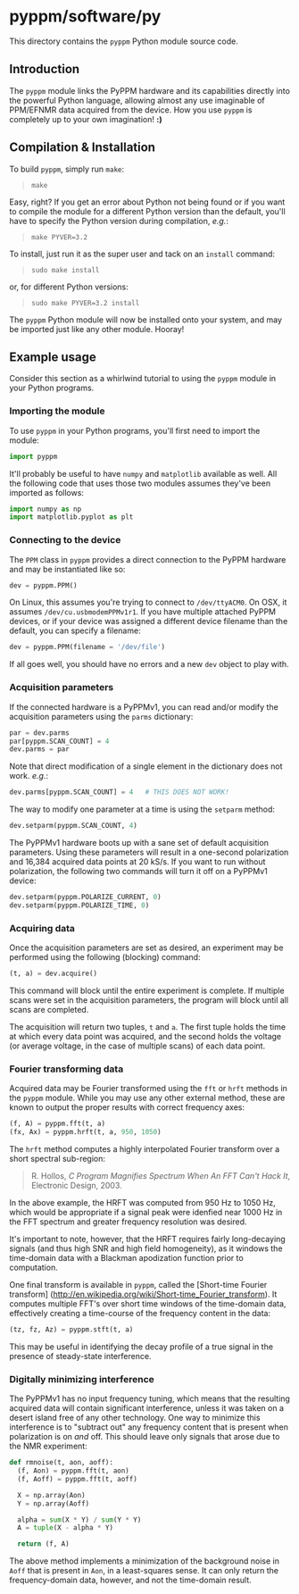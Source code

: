 # pyppm/software/py

This directory contains the `pyppm` Python module source code.

## Introduction

The `pyppm` module links the PyPPM hardware and its capabilities directly
into the powerful Python language, allowing almost any use imaginable of
PPM/EFNMR data acquired from the device. How you use `pyppm` is completely
up to your own imagination! **:)**

## Compilation & Installation

To build `pyppm`, simply run `make`:

> `make`

Easy, right? If you get an error about Python not being found or if you want
to compile the module for a different Python version than the default, you'll
have to specify the Python version during compilation, _e.g._:

> `make PYVER=3.2`

To install, just run it as the super user and tack on an `install` command:

> `sudo make install`

or, for different Python versions:

> `sudo make PYVER=3.2 install`

The `pyppm` Python module will now be installed onto your system, and may
be imported just like any other module. Hooray!

## Example usage

Consider this section as a whirlwind tutorial to using the `pyppm` module in
your Python programs.

### Importing the module

To use `pyppm` in your Python programs, you'll first need to import the
module:

```python
import pyppm
```

It'll probably be useful to have `numpy` and `matplotlib` available as well.
All the following code that uses those two modules assumes they've been
imported as follows:

```python
import numpy as np
import matplotlib.pyplot as plt
```

### Connecting to the device

The `PPM` class in `pyppm` provides a direct connection to the PyPPM hardware
and may be instantiated like so:

```python
dev = pyppm.PPM()
```

On Linux, this assumes you're trying to connect to `/dev/ttyACM0`. On OSX, it
assumes `/dev/cu.usbmodemPPMv1r1`. If you have multiple attached PyPPM
devices, or if your device was assigned a different device filename than
the default, you can specify a filename:

```python
dev = pyppm.PPM(filename = '/dev/file')
```

If all goes well, you should have no errors and a new `dev` object to play
with.

### Acquisition parameters

If the connected hardware is a PyPPMv1, you can read and/or modify the
acquisition parameters using the `parms` dictionary:

```python
par = dev.parms
par[pyppm.SCAN_COUNT] = 4
dev.parms = par
```

Note that direct modification of a single element in the dictionary does not
work. _e.g._:

```python
dev.parms[pyppm.SCAN_COUNT] = 4   # THIS DOES NOT WORK!
```

The way to modify one parameter at a time is using the `setparm` method:

```python
dev.setparm(pyppm.SCAN_COUNT, 4)
```

The PyPPMv1 hardware boots up with a sane set of default acquisition
parameters. Using these parameters will result in a one-second polarization
and 16,384 acquired data points at 20 kS/s. If you want to run without
polarization, the following two commands will turn it off on a PyPPMv1
device:

```python
dev.setparm(pyppm.POLARIZE_CURRENT, 0)
dev.setparm(pyppm.POLARIZE_TIME, 0)
```

### Acquiring data

Once the acquisition parameters are set as desired, an experiment may be
performed using the following (blocking) command:

```python
(t, a) = dev.acquire()
```

This command will block until the entire experiment is complete. If multiple
scans were set in the acquisition parameters, the program will block until
all scans are completed.

The acquisition will return two tuples, `t` and `a`. The first tuple holds
the time at which every data point was acquired, and the second holds the
voltage (or average voltage, in the case of multiple scans) of each data
point.

### Fourier transforming data

Acquired data may be Fourier transformed using the `fft` or `hrft` methods
in the `pyppm` module. While you may use any other external method, these
are known to output the proper results with correct frequency axes:

```python
(f, A) = pyppm.fft(t, a)
(fx, Ax) = pyppm.hrft(t, a, 950, 1050)
```

The `hrft` method computes a highly interpolated Fourier transform over a
short spectral sub-region:

> R. Hollos, _C Program Magnifies Spectrum When An FFT Can't Hack It_,
> Electronic Design, 2003.

In the above example, the HRFT was computed from 950 Hz to 1050 Hz, which
would be appropriate if a signal peak were idenfied near 1000 Hz in the FFT
spectrum and greater frequency resolution was desired.

It's important to note, however, that the HRFT requires fairly long-decaying
signals (and thus high SNR and high field homogeneity), as it windows the
time-domain data with a Blackman apodization function prior to computation.

One final transform is available in `pyppm`, called the [Short-time Fourier
transform] (http://en.wikipedia.org/wiki/Short-time_Fourier_transform). It
computes multiple FFT's over short time windows of the time-domain data,
effectively creating a time-course of the frequency content in the data:

```python
(tz, fz, Az) = pyppm.stft(t, a)
```

This may be useful in identifying the decay profile of a true signal in the
presence of steady-state interference.

### Digitally minimizing interference

The PyPPMv1 has no input frequency tuning, which means that the resulting
acquired data will contain significant interference, unless it was taken
on a desert island free of any other technology. One way to minimize this
interference is to "subtract out" any frequency content that is present when
polarization is on _and_ off. This should leave only signals that arose due
to the NMR experiment:

```python
def rmnoise(t, aon, aoff):
  (f, Aon) = pyppm.fft(t, aon)
  (f, Aoff) = pyppm.fft(t, aoff)

  X = np.array(Aon)
  Y = np.array(Aoff)

  alpha = sum(X * Y) / sum(Y * Y)
  A = tuple(X - alpha * Y)

  return (f, A)
```

The above method implements a minimization of the background noise in `Aoff`
that is present in `Aon`, in a least-squares sense. It can only return the
frequency-domain data, however, and not the time-domain result.

